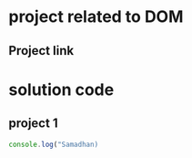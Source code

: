 # project related to DOM

## Project link 
[]()

# solution code

## project 1

```JavaScript
console.log("Samadhan)

```